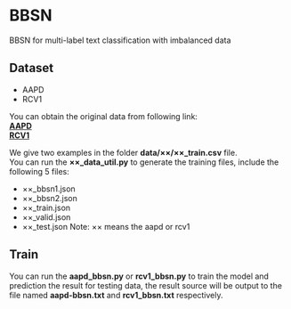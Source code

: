 # BBSN
BBSN for multi-label text classification with imbalanced data

## Dataset

+ AAPD
+ RCV1

You can obtain the original data from following link:  
[**AAPD**](https://github.com/EMNLP2019LSAN/LSAN)  
[**RCV1**](http://www.ai.mit.edu/projects/jmlr/papers/volume5/lewis04a/lyrl2004_rcv1v2_README.htm)

We give two examples in the folder **data/××/××_train.csv** file.  
You can run the **××_data_util.py** to generate the training files, include the following 5 files:  
+ ××_bbsn1.json
+ ××_bbsn2.json
+ ××_train.json
+ ××_valid.json 
+ ××_test.json
Note: ×× means the aapd or rcv1

## Train
You can run the **aapd_bbsn.py**  or **rcv1_bbsn.py** to train the model and prediction the result for testing data, the result source will be output to the file named **aapd-bbsn.txt** and **rcv1_bbsn.txt** respectively.
